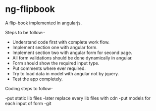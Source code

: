 # ng-flipbook
A flip-book implemented in angularjs.

Steps to be follow:-
 -  Understand code first with complete work flow.
 -  Implement section one with angular form.
 -  Implement section two with angular form for second page.
 -  All form validations should be done dynamically in angular.
 -  Form should show the required input type.
 -  Put comments where ever required.
 -  Try to load data in model with angular not by jquery.
 -  Test the app completely.

 Coding steps to follow-

 -put static lib files
 -later replace every lib files with cdn
 -put models for each input of form
 -git 